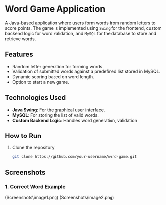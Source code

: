 # Word Game Application

A Java-based  application where users form words from random letters to score points. The game is implemented using `Swing` for the frontend, custom backend logic for word validation, and `MySQL` for the database to store and retrieve words.

## Features
- Random letter generation for forming words.
- Validation of submitted words against a predefined list stored in MySQL.
- Dynamic scoring based on word length.
- Option to start a new game.

## Technologies Used
- **Java Swing**: For the graphical user interface.
- **MySQL**: For storing the list of valid words.
- **Custom Backend Logic**: Handles word generation, validation

## How to Run
1. Clone the repository:
   ```bash
   git clone https://github.com/your-username/word-game.git
## Screenshots
### 1. Correct Word Example
(Screenshots\image1.png)
(Screenshots\image2.png)
